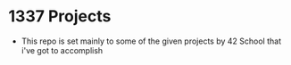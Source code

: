 # 1337 Projects

- This repo is set mainly to some of the given projects by 42 School that i've got to accomplish

<br>
